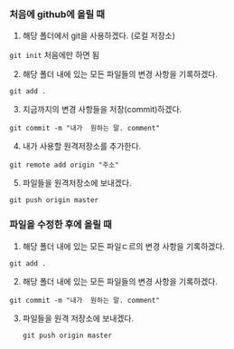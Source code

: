 ### 처음에 github에 올릴 때



1. 해당 폴더에서 git을 사용하겠다. (로컬 저장소)

`git init`   처음에만 하면 됨



2. 해당 폴더 내에 있는 모든 파일들의 변경 사항을 기록하겠다.

`git add .`



3. 지금까지의 변경 사항들을 저장(commit)하겠다.

`git commit -m "내가  원하는 말. comment"`



4. 내가 사용할 원격저장소를 추가한다.

`git remote add origin "주소"`

5. 파일들을 원격저장소에 보내겠다.

`git push origin master`



### 파일을 수정한 후에 올릴 때

1. 해당 폴더 내에 있는 모든 파일ㄷ르의 변경 사항을 기록하겠다.

`git add .`



2. 해당 폴더 내에 있는 모든 파일들의 변경 사항을 기록하겠다.

`git commit -m "내가  원하는 말. comment"`

3. 파일들을 원격 저장소에 보내겠다.    

   `git push origin master`   